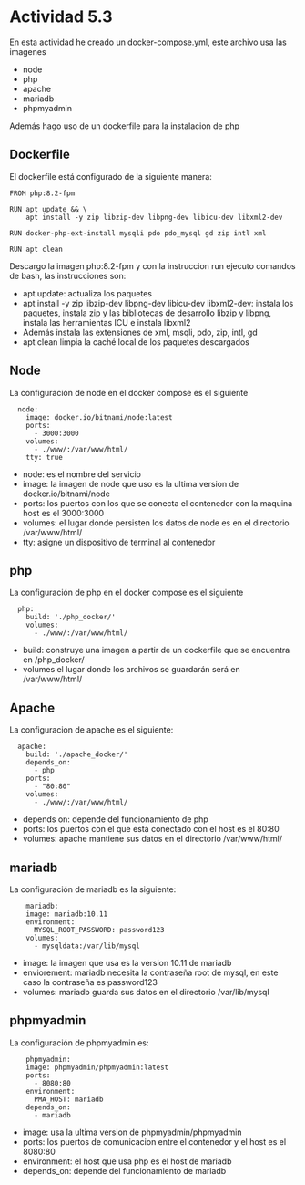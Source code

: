 # Actividad 5.3

En esta actividad he creado un docker-compose.yml, este archivo usa las imagenes
- node
- php
- apache
- mariadb
- phpmyadmin

Además hago uso de un dockerfile para la instalacion de php

## Dockerfile
El dockerfile está configurado de la siguiente manera:  
```
FROM php:8.2-fpm

RUN apt update && \
    apt install -y zip libzip-dev libpng-dev libicu-dev libxml2-dev

RUN docker-php-ext-install mysqli pdo pdo_mysql gd zip intl xml

RUN apt clean
```
Descargo la imagen php:8.2-fpm y con la instruccion run ejecuto comandos de bash, las instrucciones son:
- apt update: actualiza los paquetes
- apt install -y zip libzip-dev libpng-dev libicu-dev libxml2-dev: instala los paquetes, instala zip y las bibliotecas de desarrollo libzip y libpng, instala las herramientas ICU e instala libxml2
- Además instala las extensiones de xml, msqli, pdo, zip, intl, gd
- apt clean limpia la caché local de los paquetes descargados
  

## Node
La configuración de node en el docker compose es el siguiente
```
  node:
    image: docker.io/bitnami/node:latest
    ports:
      - 3000:3000
    volumes:
      - ./www/:/var/www/html/
    tty: true
```

- node: es el nombre del servicio
- image: la imagen de node que uso es la ultima version de docker.io/bitnami/node
- ports: los puertos con los que se conecta el contenedor con la maquina host es el 3000:3000
- volumes: el lugar donde persisten los datos de node es en el directorio /var/www/html/
- tty: asigne un dispositivo de terminal al contenedor

## php
La configuración de php en el docker compose es el siguiente

```
  php:
    build: './php_docker/'
    volumes:
      - ./www/:/var/www/html/
```
- build: construye una imagen a partir de un dockerfile que se encuentra en /php_docker/
- volumes el lugar donde los archivos se guardarán será en /var/www/html/

## Apache
La configuracion de apache es el siguiente:  

```
  apache:
    build: './apache_docker/'
    depends_on:
      - php
    ports:
      - "80:80"
    volumes:
      - ./www/:/var/www/html/   
```

- depends on: depende del funcionamiento de php
- ports: los puertos con el que está conectado con el host es el 80:80
- volumes: apache mantiene sus datos en el directorio /var/www/html/

## mariadb
La configuración de mariadb es la siguiente:  
```
    mariadb:
    image: mariadb:10.11
    environment:
      MYSQL_ROOT_PASSWORD: password123
    volumes:
      - mysqldata:/var/lib/mysql
```
- image: la imagen que usa es la version 10.11 de mariadb
- enviorement: mariadb necesita la contraseña root de mysql, en este caso la contraseña es password123
- volumes: mariadb guarda sus datos en el directorio /var/lib/mysql

## phpmyadmin
La configuración de phpmyadmin es:

```
    phpmyadmin:
    image: phpmyadmin/phpmyadmin:latest
    ports:
      - 8080:80
    environment:
      PMA_HOST: mariadb
    depends_on:
      - mariadb
```

- image: usa la ultima version de phpmyadmin/phpmyadmin
- ports: los puertos de comunicacion entre el contenedor y el host es el 8080:80
- environment: el host que usa php es el host de mariadb
- depends_on: depende del funcionamiento de mariadb
